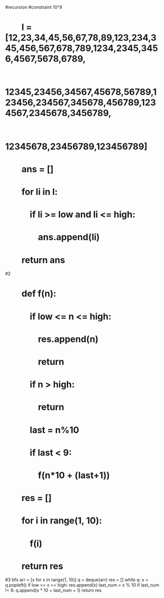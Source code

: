 #recursion
#constraint 10^9
#         l = [12,23,34,45,56,67,78,89,123,234,345,456,567,678,789,1234,2345,3456,4567,5678,6789,
#             12345,23456,34567,45678,56789,123456,234567,345678,456789,1234567,2345678,3456789,
#             12345678,23456789,123456789]
#         ans = []
#         for li in l:
#             if li >= low and li <= high:
#                 ans.append(li)
#         return ans
#2
#         def f(n):
#             if low <= n <= high:
#                 res.append(n)
#                 return
#             if n > high:
#                 return
#             last = n%10
#             if last < 9:
#                 f(n*10 + (last+1))
#         res = []
#         for i in range(1, 10):
#             f(i)
#         return res
#3 bfs
arr = [x for x in range(1, 10)]
q = deque(arr)
res = []
while q:
x = q.popleft()
if low <= x <= high:
res.append(x)
last_num = x % 10
if last_num != 9:
q.append(x * 10 + last_num + 1)
return res